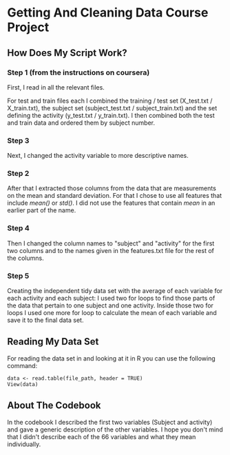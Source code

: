 # Getting And Cleaning Data Course Project

## How Does My Script Work?

### Step 1 (from the instructions on coursera)

First, I read in all the relevant files. 

For test and train files each I combined the training / test set (X_test.txt / X_train.txt), the subject set (subject_test.txt / subject_train.txt) and the set defining the activity (y_test.txt / y_train.txt).
I then combined both the test and train data and ordered them by subject number.

### Step 3

Next, I changed the activity variable to more descriptive names.

### Step 2

After that I extracted those columns from the data that are measurements on the mean and standard deviation. For that I chose to use all features that include *mean()* or *std()*. I did not use the features that contain *mean* in an earlier part of the name.

### Step 4

Then I changed the column names to "subject" and "activity" for the first two columns and to the names given in the features.txt file for the rest of the columns. 

### Step 5

Creating the independent tidy data set with the average of each variable for each activity and each subject:
I used two for loops to find those parts of the data that pertain to one subject and one activity. Inside those two for loops I used one more for loop to calculate the mean of each variable and save it to the final data set.


## Reading My Data Set

For reading the data set in and looking at it in R you can use the following command:

```
data <- read.table(file_path, header = TRUE)
View(data)
```



## About The Codebook

In the codebook I described the first two variables (Subject and activity) and gave a generic description of the other variables. I hope you don't mind that I didn't describe each of the 66 variables and what they mean individually.
